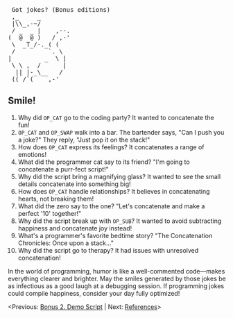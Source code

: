 <pre> Got jokes? (Bonus editions)
 ,_     _
 |\\_,-~/
 / _  _ |    ,--.
(  @  @ )   / ,-'
 \  _T_/-._( (
 /         `. \
|         _  \ |
 \ \ ,  /      |
  || |-_\__   /
 ((_/`(____,-'        
</pre>

## Smile!
1. Why did `OP_CAT` go to the coding party? It wanted to concatenate the fun!
2. `OP_CAT` and `OP_SWAP` walk into a bar. The bartender says, "Can I push you a joke?" They reply, "Just pop it on the stack!"
3. How does `OP_CAT` express its feelings? It concatenates a range of emotions!
4. What did the programmer cat say to its friend? "I'm going to concatenate a purr-fect script!"
5. Why did the script bring a magnifying glass? It wanted to see the small details concatenate into something big!
6. How does `OP_CAT` handle relationships? It believes in concatenating hearts, not breaking them!
7. What did the zero say to the one? "Let's concatenate and make a perfect '10' together!"
8. Why did the script break up with `OP_SUB`? It wanted to avoid subtracting happiness and concatenate joy instead!
9. What's a programmer's favorite bedtime story? "The Concatenation Chronicles: Once upon a stack..."
10. Why did the script go to therapy? It had issues with unresolved concatenation!

In the world of programming, humor is like a well-commented code—makes everything clearer and brighter. May the smiles generated by those jokes be as infectious as a good laugh at a debugging session. If programming jokes could compile happiness, consider your day fully optimized!

<Previous: [Bonus 2. Demo Script](https://github.com/kukuruza7/AliveCats/blob/main/12.Bonus_2.Demo_Script.md) | Next: [References](https://github.com/kukuruza7/AliveCats/blob/main/14.References.md)>
